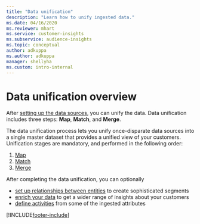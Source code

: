 ```yaml
---
title: "Data unification"
description: "Learn how to unify ingested data."
ms.date: 04/16/2020
ms.reviewer: mhart
ms.service: customer-insights
ms.subservice: audience-insights
ms.topic: conceptual
author: adkuppa
ms.author: adkuppa
manager: shellyha
ms.custom: intro-internal
---
```


# Data unification overview

After [setting up the data sources](data-sources.md), you can unify the data. Data unification includes three steps: **Map**, **Match**, and **Merge**.

The data unification process lets you unify once-disparate data sources into a single master dataset that provides a unified view of your customers. Unification stages are mandatory, and performed in the following order:

1. [Map](map-entities.md)
2. [Match](match-entities.md)
3. [Merge](merge-entities.md)

After completing the data unification, you can optionally

- [set up relationships between entities](relationships.md) to create sophisticated segments
- [enrich your data](enrichment-hub.md) to get a wider range of insights about your customers
- [define activities](activities.md) from some of the ingested attributes


[!INCLUDE[footer-include](../includes/footer-banner.md)]